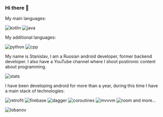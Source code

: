 ### Hi there 👋

My main languages:

![kotlin](https://img.shields.io/badge/KOTLIN%20%20-8A2BE2?color=grey&logo=kotlin)
![java](https://github.com/ITSTAS2009RUS/ITSTAS2009RUS/assets/124933877/e8c34077-75a9-4377-8868-a212af05cec5)


My additional languages:

![python](https://img.shields.io/badge/PYTHON%20%20-8A2BE2?color=grey&logo=python)
![cpp](https://img.shields.io/badge/C++%20%20-8A2BE2?color=grey&logo=cplusplus)


My name is Stanislav, I am a Russian android developer, former backend developer.
I also have a YouTube channel where I shoot postironic content about programming.

![stats](https://github-readme-stats.vercel.app/api?username=ITSTAS2009RUS&show_icons=true)


I have been developing android for more than a year, during this time I have a main stack of technologies:

![retrofit](https://img.shields.io/badge/RETROFIT%20%20-8A2BE2?color=purple)
![firebase](https://img.shields.io/badge/FIREBASE%20%20-8A2BE2?color=orange&logo=firebase)
![dagger](https://img.shields.io/badge/DAGGER%202%20%20-8A2BE2?color=blue&logo=dagger2)
![coroutines](https://img.shields.io/badge/COROUTINES%20%20-8A2BE2?color=pink&logo=coroutines)
![mvvvm](https://img.shields.io/badge/MVVM%20%20-8A2BE2?color=green&logo=coroutines)
![room](https://img.shields.io/badge/ROOM%20%20-8A2BE2?color=red&logo=coroutines)
 and more...

![lobanov](https://github.com/ITSTAS2009RUS/ITSTAS2009RUS/assets/124933877/95127899-a682-4890-8e7c-14e32d06572e)


